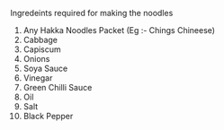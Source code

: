 Ingredeints required for making the noodles
1. Any Hakka Noodles Packet (Eg :- Chings Chineese)
2. Cabbage
3. Capiscum
4. Onions
5. Soya Sauce 
6. Vinegar
7. Green Chilli Sauce
8. Oil
9. Salt 
10. Black Pepper